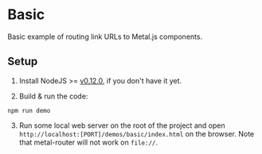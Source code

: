 # Basic

Basic example of routing link URLs to Metal.js components.

## Setup

1. Install NodeJS >= [v0.12.0](http://nodejs.org/dist/v0.12.0/), if you don't have it yet.

2. Build & run the code:

  ```
  npm run demo
  ```

3. Run some local web server on the root of the project and open `http://localhost:[PORT]/demos/basic/index.html` on the browser. Note that metal-router will not work on `file://`.
